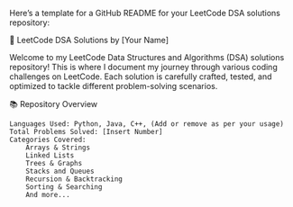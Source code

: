 Here’s a template for a GitHub README for your LeetCode DSA solutions repository:

📝 LeetCode DSA Solutions by [Your Name]

Welcome to my LeetCode Data Structures and Algorithms (DSA) solutions repository! This is where I document my journey through various coding challenges on LeetCode. Each solution is carefully crafted, tested, and optimized to tackle different problem-solving scenarios.

📚 Repository Overview

    Languages Used: Python, Java, C++, (Add or remove as per your usage)
    Total Problems Solved: [Insert Number]
    Categories Covered:
        Arrays & Strings
        Linked Lists
        Trees & Graphs
        Stacks and Queues
        Recursion & Backtracking
        Sorting & Searching
        And more...
